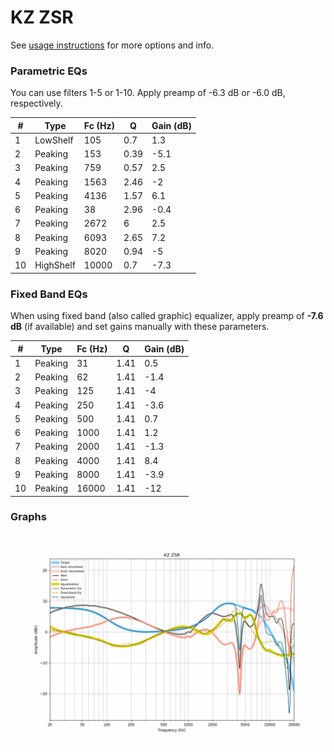 # KZ ZSR
See [usage instructions](https://github.com/jaakkopasanen/AutoEq#usage) for more options and info.

### Parametric EQs
You can use filters 1-5 or 1-10. Apply preamp of -6.3 dB or -6.0 dB, respectively.

|   # | Type      |   Fc (Hz) |    Q |   Gain (dB) |
|-----|-----------|-----------|------|-------------|
|   1 | LowShelf  |       105 | 0.7  |         1.3 |
|   2 | Peaking   |       153 | 0.39 |        -5.1 |
|   3 | Peaking   |       759 | 0.57 |         2.5 |
|   4 | Peaking   |      1563 | 2.46 |        -2   |
|   5 | Peaking   |      4136 | 1.57 |         6.1 |
|   6 | Peaking   |        38 | 2.96 |        -0.4 |
|   7 | Peaking   |      2672 | 6    |         2.5 |
|   8 | Peaking   |      6093 | 2.65 |         7.2 |
|   9 | Peaking   |      8020 | 0.94 |        -5   |
|  10 | HighShelf |     10000 | 0.7  |        -7.3 |

### Fixed Band EQs
When using fixed band (also called graphic) equalizer, apply preamp of **-7.6 dB** (if available) and set gains manually with these parameters.

|   # | Type    |   Fc (Hz) |    Q |   Gain (dB) |
|-----|---------|-----------|------|-------------|
|   1 | Peaking |        31 | 1.41 |         0.5 |
|   2 | Peaking |        62 | 1.41 |        -1.4 |
|   3 | Peaking |       125 | 1.41 |        -4   |
|   4 | Peaking |       250 | 1.41 |        -3.6 |
|   5 | Peaking |       500 | 1.41 |         0.7 |
|   6 | Peaking |      1000 | 1.41 |         1.2 |
|   7 | Peaking |      2000 | 1.41 |        -1.3 |
|   8 | Peaking |      4000 | 1.41 |         8.4 |
|   9 | Peaking |      8000 | 1.41 |        -3.9 |
|  10 | Peaking |     16000 | 1.41 |       -12   |

### Graphs
![](./KZ%20ZSR.png)
